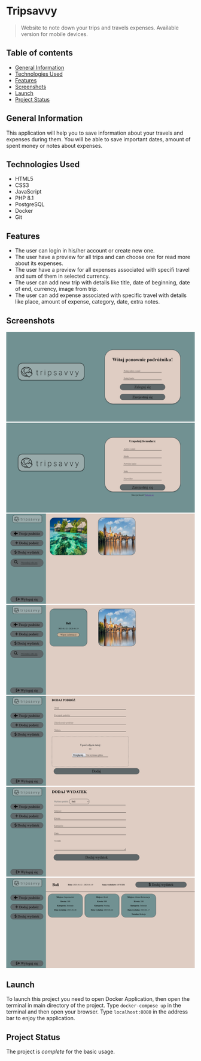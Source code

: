 # Tripsavvy

> Website to note down your trips and travels expenses.
> Available version for mobile devices.

## Table of contents

* [General Information](#general-information)
* [Technologies Used](#technologies-used)
* [Features](#features)
* [Screenshots](#screenshots)
* [Launch](#launch)
* [Project Status](#project-status)

## General Information

This application will help you to save information about your travels and expenses during them.
You will be able to save important dates, amount of spent money or notes about expenses.

## Technologies Used

- HTML5
- CSS3
- JavaScript
- PHP 8.1
- PostgreSQL
- Docker
- Git

## Features

- The user can login in his/her account or create new one.
- The user have a preview for all trips and can choose one for read more about its expenses.
- The user have a preview for all expenses associated with specifi travel and sum of them in selected currency.
- The user can add new trip with details like title, date of beginning, date of end, currency, image from trip.
- The user can add expense associated with specific travel with details like place, amount of expense, category, date, extra notes.

## Screenshots

![Login screenshot](./screenshots/login.png)
![Register screenshot](./screenshots/register.png)
![Main page screenshot](./screenshots/trips1.png)
![Main page hover screenshot](./screenshots/trips2.png)
![Add new travel screenshot](./screenshots/addtrip.png)
![Add new expenses screenshot](./screenshots/addexpense.png)
![All trip expenses screenshot](./screenshots/expenses.png)

## Launch

To launch this project you need to open Docker Application, then open the terminal in main directory of the project. Type `docker-compose up` in the terminal and then open your browser. Type `localhost:8080` in the address bar to enjoy the application.

## Project Status

The project is _complete_ for the basic usage.
